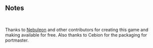 ## Notes
<br/>

Thanks to [Nebuleon](https://github.com/Nebuleon/hocoslamfy) and other contributors for creating this game and making available for free. Also thanks to Cebion for the packaging for portmaster.
<br/>

